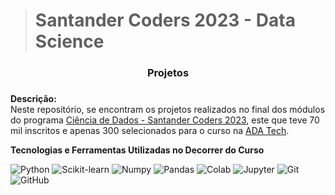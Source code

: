 >  # Santander Coders 2023 - Data Science

 

<center><h3>Projetos<h3></center>



**Descrição:**<br>
Neste repositório, se encontram os projetos realizados no final dos módulos do programa [Ciência de Dados - Santander Coders 2023](https://www.linkedin.com/posts/adatechbr_santander-coders-2023-activity-7054461150486269952-ENtp/?originalSubdomain=br), este que teve 70 mil inscritos e apenas 300 selecionados para o curso na [ADA Tech](https://www.linkedin.com/school/adatechbr/).
<br>  

**Tecnologias e Ferramentas Utilizadas no Decorrer do Curso**

![Python](https://img.shields.io/badge/Python-FFD43B?style=for-the-badge&logo=python&logoColor=blue)
![Scikit-learn](https://img.shields.io/badge/scikit_learn-F7931E?style=for-the-badge&logo=scikit-learn&logoColor=white)
![Numpy](https://img.shields.io/badge/Numpy-777BB4?style=for-the-badge&logo=numpy&logoColor=white)
![Pandas](https://img.shields.io/badge/Pandas-2C2D72?style=for-the-badge&logo=pandas&logoColor=white)
![Colab](https://img.shields.io/badge/Colab-F9AB00?style=for-the-badge&logo=googlecolab&color=525252)
![Jupyter](https://img.shields.io/badge/Jupyter-F37626.svg?&style=for-the-badge&logo=Jupyter&logoColor=white)
![Git](https://img.shields.io/badge/git-%23F05033.svg?style=for-the-badge&logo=git&logoColor=white)
![GitHub](https://img.shields.io/badge/github-%23121011.svg?style=for-the-badge&logo=github&logoColor=white)

